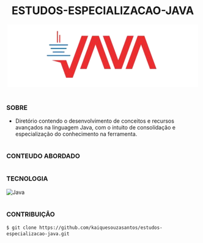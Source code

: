 <h1 align=center>ESTUDOS-ESPECIALIZACAO-JAVA</h1>

<p align="center">
  <img src="java.png" width="500">
</p>

#
### SOBRE

- Diretório contendo o desenvolvimento de conceitos e recursos avançados na linguagem Java, com o intuito de consolidação e especialização do conhecimento na ferramenta.

#
### CONTEUDO ABORDADO

#
### TECNOLOGIA
![Java](https://img.shields.io/badge/Java-0D1117?style=for-the-badge&logo=openjdk&logoColor=white&labelColor=0D1117)&nbsp;

#
### CONTRIBUIÇÃO

```
$ git clone https://github.com/kaiquesouzasantos/estudos-especializacao-java.git 
```
